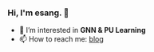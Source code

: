 ### Hi, I'm esang. 👋

<!--
**sangyx/sangyx** is a ✨ _special_ ✨ repository because its `README.md` (this file) appears on your GitHub profile.
- 🌱 I’m currently learning **Recommendation System**
- 💬 Ask me about **Python & Deep Learning**
-->


- 🔭 I’m interested in **GNN & PU Learning**
- 📫 How to reach me: [blog](https://www.sangyx.com)
